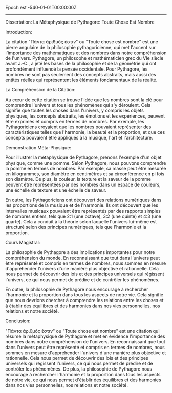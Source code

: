 Epoch est -540-01-01T00:00:00Z

---

Dissertation: La Métaphysique de Pythagore: Toute Chose Est Nombre

Introduction:

La citation "Πάντα ἀριθμός ἐστιν" ou "Toute chose est nombre" est une pierre angulaire de la philosophie pythagoricienne, qui met l'accent sur l'importance des mathématiques et des nombres dans notre compréhension de l'univers. Pythagore, un philosophe et mathématicien grec du VIe siècle avant J.-C., a jeté les bases de la philosophie et de la géométrie qui ont profondément influencé la pensée occidentale. Pour Pythagore, les nombres ne sont pas seulement des concepts abstraits, mais aussi des entités réelles qui représentent les éléments fondamentaux de la réalité.

La Compréhension de la Citation:

Au cœur de cette citation se trouve l'idée que les nombres sont la clé pour comprendre l'univers et tous les phénomènes qui s'y déroulent. Cela signifie que toutes les choses dans l'univers, y compris les objets physiques, les concepts abstraits, les émotions et les expériences, peuvent être exprimés et compris en termes de nombres. Par exemple, les Pythagoriciens croyaient que les nombres pouvaient représenter des caractéristiques telles que l'harmonie, la beauté et la proportion, et que ces concepts pouvaient être appliqués à la musique, l'art et l'architecture.

Démonstration Méta-Physique:

Pour illustrer la métaphysique de Pythagore, prenons l'exemple d'un objet physique, comme une pomme. Selon Pythagore, nous pouvons comprendre la pomme en termes de nombres. Par exemple, sa masse peut être mesurée en kilogrammes, son diamètre en centimètres et sa circonférence en pi fois son diamètre. De plus, la couleur, la texture et la saveur de la pomme peuvent être représentées par des nombres dans un espace de couleurs, une échelle de texture et une échelle de saveur.

En outre, les Pythagoriciens ont découvert des relations numériques dans les proportions de la musique et de l'harmonie. Ils ont découvert que les intervalles musicaux pouvaient être représentés par des rapports simples de nombres entiers, tels que 2:1 (une octave), 3:2 (une quinte) et 4:3 (une quarte). Cela a conduit à la théorie selon laquelle l'univers lui-même est structuré selon des principes numériques, tels que l'harmonie et la proportion.

Cours Magistral:

La philosophie de Pythagore a des implications importantes pour notre compréhension du monde. En reconnaissant que tout dans l'univers peut être représenté et compris en termes de nombres, nous sommes en mesure d'appréhender l'univers d'une manière plus objective et rationnelle. Cela nous permet de découvrir des lois et des principes universels qui régissent l'univers, ce qui nous permet de prédire et de contrôler les phénomènes.

En outre, la philosophie de Pythagore nous encourage à rechercher l'harmonie et la proportion dans tous les aspects de notre vie. Cela signifie que nous devrions chercher à comprendre les relations entre les choses et à établir des équilibres et des harmonies dans nos vies personnelles, nos relations et notre société.

Conclusion:

"Πάντα ἀριθμός ἐστιν" ou "Toute chose est nombre" est une citation qui résume la métaphysique de Pythagore et met en évidence l'importance des nombres dans notre compréhension de l'univers. En reconnaissant que tout dans l'univers peut être représenté et compris en termes de nombres, nous sommes en mesure d'appréhender l'univers d'une manière plus objective et rationnelle. Cela nous permet de découvrir des lois et des principes universels qui régissent l'univers, ce qui nous permet de prédire et de contrôler les phénomènes. De plus, la philosophie de Pythagore nous encourage à rechercher l'harmonie et la proportion dans tous les aspects de notre vie, ce qui nous permet d'établir des équilibres et des harmonies dans nos vies personnelles, nos relations et notre société.